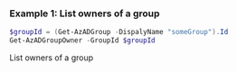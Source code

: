 ### Example 1: List owners of a group
```powershell
$groupId = (Get-AzADGroup -DispalyName "someGroup").Id
Get-AzADGroupOwner -GroupId $groupId
```

List owners of a group